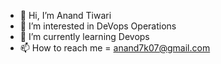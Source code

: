 - 👋 Hi, I’m Anand Tiwari
- 👀 I’m interested in DeVops Operations
- 🌱 I’m currently learning Devops
- 📫 How to reach me = anand7k07@gmail.com

<!---
Anand7k07/Anand7k07 is a ✨ special ✨ repository because its `README.md` (this file) appears on your GitHub profile.
You can click the Preview link to take a look at your changes.
--->
